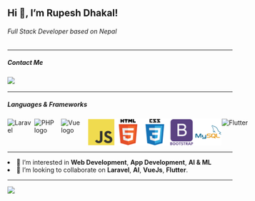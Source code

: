 <h2> Hi 👋, I’m Rupesh Dhakal! </h2>
<h6>Full Stack Developer based on Nepal</h6>
<hr>
<h5>Contact Me </h5>
<div style="display:flex">
<a href="https://linkedin.com/in/rupesh-dhakal-87ab5194">
	<img src="https://1000logos.net/wp-content/uploads/2017/03/Linkedin-Logo.png" width="80">
</a>
</div>
<hr>
<h5>Languages & Frameworks </h5>
<div style="display:flex">
<img src="https://laravel.com/img/logotype.min.svg" alt="Laravel" width="60" height="60">
<img src="https://www.php.net//images/logos/new-php-logo.svg" alt="PHP logo" width="60" height="60">
<img src="https://vuejs.org/images/logo.svg" alt="Vue logo" width="60" height="60">
<img src="https://raw.githubusercontent.com/devicons/devicon/master/icons/javascript/javascript-original.svg" alt="javascript" width="60" height="60" style="max-width:100%;">
<img src="https://raw.githubusercontent.com/devicons/devicon/master/icons/html5/html5-original-wordmark.svg" alt="html5" width="60" height="60" style="max-width:100%;">
<img src="https://raw.githubusercontent.com/devicons/devicon/master/icons/css3/css3-original-wordmark.svg" alt="css3" width="60" height="60" style="max-width:100%;">
<img src="https://raw.githubusercontent.com/devicons/devicon/master/icons/bootstrap/bootstrap-plain-wordmark.svg" alt="bootstrap" width="60" height="60" style="max-width:100%;">
<img src="https://raw.githubusercontent.com/devicons/devicon/master/icons/mysql/mysql-original-wordmark.svg" alt="mysql" width="60" height="60" style="max-width:100%;">
<img src="https://cdn-images-1.medium.com/max/1200/1*5-aoK8IBmXve5whBQM90GA.png" alt="Flutter" width="60" height="60">

</div>
<hr>
<li>👀 I’m interested in <b>Web Development</b>, <b>App Development</b>, <b>AI & ML</b> </li>
 <li>💞️ I’m looking to collaborate on <b>Laravel</b>, <b>AI</b>, <b>VueJs</b>, <b>Flutter</b>. </li>
<hr>
<img src="https://github-readme-stats.vercel.app/api?username=rupesh-10&&show_icons=true&title_color=ffffff&icon_color=bb2acf&text_color=daf7dc&bg_color=151515">

